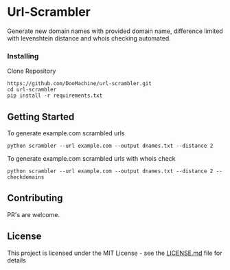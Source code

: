 # Url-Scrambler

Generate new domain names with provided domain name, difference limited with levenshtein distance and whois checking automated.

### Installing

Clone Repository

```
https://github.com/DooMachine/url-scrambler.git
cd url-scrambler
pip install -r requirements.txt
```

## Getting Started

To generate example.com scrambled urls 
```
python scrambler --url example.com --output dnames.txt --distance 2
```

To generate example.com scrambled urls with whois check
```
python scrambler --url example.com --output dnames.txt --distance 2 --checkdomains
```


## Contributing

PR's are welcome.


## License

This project is licensed under the MIT License - see the [LICENSE.md](LICENSE.md) file for details
